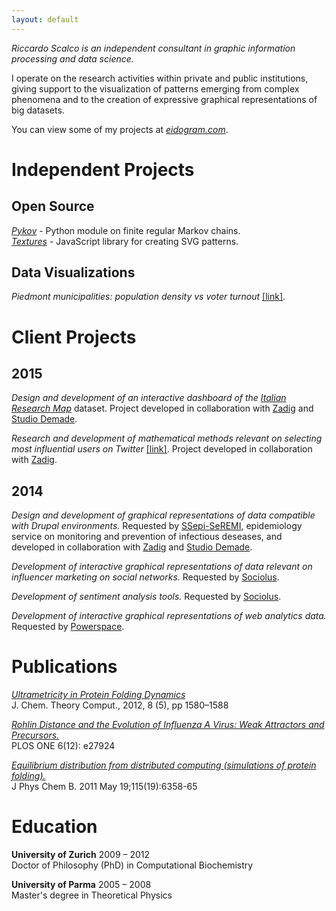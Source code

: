 ```yaml
---
layout: default
---
```


*Riccardo Scalco is an independent consultant in graphic information
processing and data science.*

I operate on the research activities within private and public
institutions, giving support to the visualization of patterns emerging
from complex phenomena and to the creation of expressive graphical representations of big datasets.

You can view some of my projects at *[eidogram.com](http://eidogram.com/)*.

# Independent Projects

## Open Source

*[Pykov](https://github.com/riccardoscalco/Pykov)* - Python
module on finite regular Markov chains.  
*[Textures](http://riccardoscalco.github.io/textures/)* - JavaScript library for creating SVG patterns.

## Data Visualizations

*Piedmont municipalities: population density vs voter turnout*
[[link]](http://riccardoscalco.github.io/populationDensityVsVoterTurnout/).


# Client Projects

## 2015

*Design and development of an interactive dashboard of the [Italian
Research Map](http://irm.scienceonthenet.eu/)* dataset. Project developed in collaboration with [Zadig](http://en.zadig.it/) and [Studio Demade](http://www.demade.net/).

*Research and development of mathematical methods relevant on selecting
most influential users on Twitter*
[[link]](./assets/Zadig_MarkovTwitter_research.pdf).
Project developed in
collaboration with [Zadig](http://en.zadig.it/).

## 2014

*Design and development of graphical representations of data compatible
with Drupal environments.*
Requested by [SSepi-SeREMI](http://seremi.it/),
epidemiology service on monitoring and prevention of infectious deseases,
and developed in collaboration with [Zadig](http://en.zadig.it/)
and [Studio Demade](http://www.demade.net/).

*Development of interactive graphical representations of data
relevant on influencer marketing on social networks.*
Requested by [Sociolus](http://www.sociolus.com/).

*Development of sentiment analysis tools.*
Requested by [Sociolus](http://www.sociolus.com/).

*Development of interactive graphical representations of
web analytics data.*
Requested by [Powerspace](http://www.powerspace.com/).


# Publications

*[Ultrametricity in Protein Folding Dynamics](http://www.biochem-caflisch.uzh.ch/static/pdf/riccardos12jctc.pdf)*  
J. Chem. Theory Comput., 2012, 8 (5), pp 1580–1588

*[Rohlin Distance and the Evolution of Influenza A Virus: Weak Attractors and Precursors.](http://www.plosone.org/article/info:doi/10.1371/journal.pone.0027924)*  
PLOS ONE 6(12): e27924

*[Equilibrium distribution from distributed computing (simulations of protein folding).](http://www.biochem-caflisch.uzh.ch/static/pdf/riccardos11.pdf)*  
J Phys Chem B. 2011 May 19;115(19):6358-65


# Education

**University of Zurich** 2009 – 2012  
Doctor of Philosophy (PhD) in Computational Biochemistry

**University of Parma** 2005 – 2008  
Master's degree in Theoretical Physics